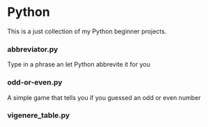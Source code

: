 # Python

This is a just collection of my Python beginner projects.

<h3>abbreviator.py</h3>
Type in a phrase an let Python abbrevite it for you

<h3>odd-or-even.py</h3>
A simple game that tells you if you guessed an odd or even number

<h3>vigenere_table.py<h3>
